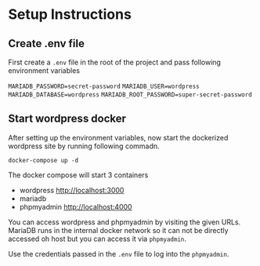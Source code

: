 # Setup Instructions

## Create .env file

First create a `.env` file in the root of the project and pass following environment variables

```MARIADB_PASSWORD=secret-password```
```MARIADB_USER=wordpress```
```MARIADB_DATABASE=wordpress```
```MARIADB_ROOT_PASSWORD=super-secret-password```
 
 ## Start wordpress docker
After setting up the environment variables, now start the dockerized wordpress site by running following commadn.

```docker-compose up -d```

The docker compose will start 3 containers

* wordpress [http://localhost:3000](http://localhost:3000)
* mariadb
* phpmyadmin [http://localhost:4000](http://localhost:4000)

You can access wordpress and phpmyadmin by visiting the given URLs. MariaDB runs in the internal docker network so it can not be directly accessed oh host but you can access it via `phpmyadmin`.

Use the credentials passed in the `.env` file to log into the `phpmyadmin`.
